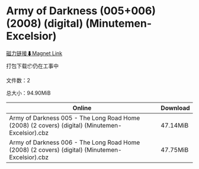 # Army of Darkness (005+006) (2008) (digital) (Minutemen-Excelsior)

[磁力链接⬇Magnet Link](magnet:?xt=urn:btih:0bd1ed3bc9f86f09bbbac7529689da8317241679&dn=Army%20of%20Darkness%20%28005%2B006%29%20%282008%29%20%28digital%29%20%28Minutemen-Excelsior%29)

打包下载📦仍在工事中

文件数：2

总大小：94.90MiB

Online | Download
--- | ---
Army of Darkness 005 - The Long Road Home (2008) (2 covers) (digital) (Minutemen-Excelsior).cbz | 47.14MiB
Army of Darkness 006 - The Long Road Home (2008) (2 covers) (digital) (Minutemen-Excelsior).cbz | 47.75MiB